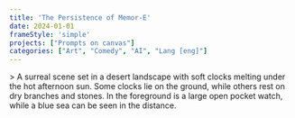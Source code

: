 ```yaml
---
title: 'The Persistence of Memor-E'
date: 2024-01-01
frameStyle: 'simple'
projects: ["Prompts on canvas"]
categories: ["Art", "Comedy", "AI", "Lang [eng]"]
---
```

\> A surreal scene set in a desert landscape with soft clocks melting under the hot afternoon sun. Some clocks lie on the ground, while others rest on dry branches and stones. In the foreground is a large open pocket watch, while a blue sea can be seen in the distance.